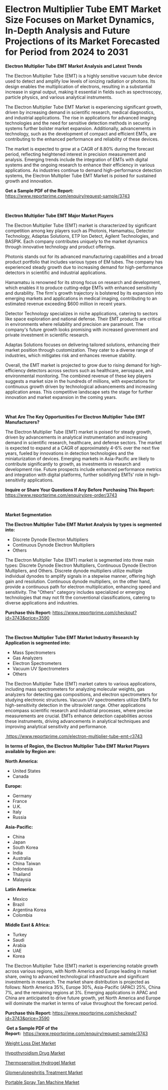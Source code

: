 <p><h1>Electron Multiplier Tube EMT Market Size Focuses on Market Dynamics, In-Depth Analysis and Future Projections of its Market Forecasted for Period from 2024 to 2031</h1></p><p><strong>Electron Multiplier Tube EMT Market Analysis and Latest Trends</strong></p>
<p><p>The Electron Multiplier Tube (EMT) is a highly sensitive vacuum tube device used to detect and amplify low levels of ionizing radiation or photons. Its design enables the multiplication of electrons, resulting in a substantial increase in signal output, making it essential in fields such as spectroscopy, particle physics, and various analytical instruments.</p><p>The Electron Multiplier Tube EMT Market is experiencing significant growth, driven by increasing demand in scientific research, medical diagnostics, and industrial applications. The rise in applications for advanced imaging technologies and the need for sensitive detection methods in security systems further bolster market expansion. Additionally, advancements in technology, such as the development of compact and efficient EMTs, are contributing to the enhanced performance and reliability of these devices.</p><p>The market is expected to grow at a CAGR of 8.80% during the forecast period, reflecting heightened interest in precision measurement and analysis. Emerging trends include the integration of EMTs with digital systems and the ongoing research to enhance their efficiency in various applications. As industries continue to demand high-performance detection systems, the Electron Multiplier Tube EMT Market is poised for sustained growth and innovation.</p></p>
<p><strong>Get a Sample PDF of the Report:&nbsp;</strong> <a href="https://www.reportprime.com/enquiry/request-sample/3743">https://www.reportprime.com/enquiry/request-sample/3743</a></p>
<p>&nbsp;</p>
<p><strong>Electron Multiplier Tube EMT Major Market Players</strong></p>
<p><p>The Electron Multiplier Tube (EMT) market is characterized by significant competition among key players such as Photonis, Hamamatsu, Detector Technology, Adaptas Solutions, ETP Ion Detect, Agilent Technologies, and BASPIK. Each company contributes uniquely to the market dynamics through innovative technology and product offerings.</p><p>Photonis stands out for its advanced manufacturing capabilities and a broad product portfolio that includes various types of EM tubes. The company has experienced steady growth due to increasing demand for high-performance detectors in scientific and industrial applications. </p><p>Hamamatsu is renowned for its strong focus on research and development, which enables it to produce cutting-edge EMTs with enhanced sensitivity and durability. The firm's growth trajectory is bolstered by its expansion into emerging markets and applications in medical imaging, contributing to an estimated revenue exceeding $600 million in recent years.</p><p>Detector Technology specializes in niche applications, catering to sectors like space exploration and national defense. Their EMT products are critical in environments where reliability and precision are paramount. The company's future growth looks promising with increased government and private investment in scientific research.</p><p>Adaptas Solutions focuses on delivering tailored solutions, enhancing their market position through customization. They cater to a diverse range of industries, which mitigates risk and enhances revenue stability.</p><p>Overall, the EMT market is projected to grow due to rising demand for high-efficiency detectors across sectors such as healthcare, aerospace, and environmental monitoring. The combined revenue of these key players suggests a market size in the hundreds of millions, with expectations for continuous growth driven by technological advancements and increasing application areas. This competitive landscape sets the stage for further innovation and market expansion in the coming years.</p></p>
<p>&nbsp;</p>
<p><strong>What Are The Key Opportunities For Electron Multiplier Tube EMT Manufacturers?</strong></p>
<p><p>The Electron Multiplier Tube (EMT) market is poised for steady growth, driven by advancements in analytical instrumentation and increasing demand in scientific research, healthcare, and defense sectors. The market is expected to expand at a CAGR of approximately 4-6% over the next five years, fueled by innovations in detection technologies and the miniaturization of devices. Emerging markets in Asia-Pacific are likely to contribute significantly to growth, as investments in research and development rise. Future prospects include enhanced performance metrics and integration with digital platforms, further solidifying EMTs' role in high-sensitivity applications.</p></p>
<p><strong>Inquire or Share Your Questions If Any Before Purchasing This Report:</strong> <a href="https://www.reportprime.com/enquiry/pre-order/3743">https://www.reportprime.com/enquiry/pre-order/3743</a></p>
<p>&nbsp;</p>
<p><strong>Market Segmentation</strong></p>
<p><strong>The Electron Multiplier Tube EMT Market Analysis by types is segmented into:</strong></p>
<p><ul><li>Discrete Dynode Electron Multipliers</li><li>Continuous Dynode Electron Multipliers</li><li>Others</li></ul></p>
<p><p>The Electron Multiplier Tube (EMT) market is segmented into three main types: Discrete Dynode Electron Multipliers, Continuous Dynode Electron Multipliers, and Others. Discrete dynode multipliers utilize multiple individual dynodes to amplify signals in a stepwise manner, offering high gain and resolution. Continuous dynode multipliers, on the other hand, provide a continuous path for electron multiplication, enhancing speed and sensitivity. The "Others" category includes specialized or emerging technologies that may not fit the conventional classifications, catering to diverse applications and industries.</p></p>
<p><strong>Purchase this Report:&nbsp;</strong><a href="https://www.reportprime.com/checkout?id=3743&price=3590">https://www.reportprime.com/checkout?id=3743&price=3590</a></p>
<p>&nbsp;</p>
<p><strong>The Electron Multiplier Tube EMT Market Industry Research by Application is segmented into:</strong></p>
<p><ul><li>Mass Spectrometers</li><li>Gas Analyzers</li><li>Electron Spectrometers</li><li>Vacuum UV Spectrometers</li><li>Others</li></ul></p>
<p><p>The Electron Multiplier Tube (EMT) market caters to various applications, including mass spectrometers for analyzing molecular weights, gas analyzers for detecting gas compositions, and electron spectrometers for studying electronic structures. Vacuum UV spectrometers utilize EMTs for high-sensitivity detection in the ultraviolet range. Other applications encompass scientific research and industrial processes, where precise measurements are crucial. EMTs enhance detection capabilities across these instruments, driving advancements in analytical techniques and improving analytical sensitivity and performance.</p></p>
<p><a href="https://www.reportprime.com/electron-multiplier-tube-emt-r3743">&nbsp;https://www.reportprime.com/electron-multiplier-tube-emt-r3743</a></p>
<p><strong>In terms of Region, the Electron Multiplier Tube EMT Market Players available by Region are:</strong></p>
<p>
    <p> <strong> North America: </strong>
        <ul>
            <li>United States</li>
            <li>Canada</li>
        </ul>
        </p> 
    <p> <strong> Europe: </strong>
        <ul>
            <li>Germany</li>
            <li>France</li>
            <li>U.K.</li>
            <li>Italy</li>
            <li>Russia</li>
        </ul>
        </p> 
    <p> <strong> Asia-Pacific: </strong>
        <ul>
            <li>China</li>
            <li>Japan</li>
            <li>South Korea</li>
            <li>India</li>
            <li>Australia</li>
            <li>China Taiwan</li>
            <li>Indonesia</li>
            <li>Thailand</li>
            <li>Malaysia</li>
        </ul>
        </p> 
    <p> <strong> Latin America: </strong>
        <ul>
            <li>Mexico</li>
            <li>Brazil</li>
            <li>Argentina Korea</li>
            <li>Colombia</li>
        </ul>
        </p> 
    <p> <strong> Middle East & Africa: </strong>
        <ul>
            <li>Turkey</li>
            <li>Saudi</li>
            <li>Arabia</li>
            <li>UAE</li>
            <li>Korea</li>
        </ul>
    </p>
    </p>
<p><p>The Electron Multiplier Tube (EMT) market is experiencing notable growth across various regions, with North America and Europe leading in market share, owing to advanced technological infrastructure and significant investments in research. The market share distribution is projected as follows: North America 35%, Europe 30%, Asia-Pacific (APAC) 25%, China 7%, and the remaining regions at 3%. Emerging applications in APAC and China are anticipated to drive future growth, yet North America and Europe will dominate the market in terms of value throughout the forecast period.</p></p>
<p><strong>Purchase this Report: </strong><a href="https://www.reportprime.com/checkout?id=3743&price=3590">https://www.reportprime.com/checkout?id=3743&price=3590</a></p>
<p>&nbsp;<strong>Get a Sample PDF of the Report:&nbsp;&nbsp;</strong><a href="https://www.reportprime.com/enquiry/request-sample/3743">https://www.reportprime.com/enquiry/request-sample/3743</a></p>
<p><strong></strong></p>
<p><p><a href="https://www.linkedin.com/pulse/global-weight-loss-diet-market-share-growth-opportunities-size-47mpe?trackingId=P0GQMvRlT0aVq1hdrkhBzg%3D%3D">Weight Loss Diet Market</a></p><p><a href="https://www.linkedin.com/pulse/emerging-trends-hypothyroidism-drug-market-global-outlook-hedqe?trackingId=j6fp4nw2R1e8tOuHsFhgUA%3D%3D">Hypothyroidism Drug Market</a></p><p><a href="https://issuu.com/reportprime-2/docs/thermosensitive-hydrogel-market-siz_ecd608fd2a51f7">Thermosensitive Hydrogel Market</a></p><p><a href="https://www.linkedin.com/pulse/glomerulonephritis-treatment-market-research-report-includes-to1oe?trackingId=0VWY%2F17cTAumtlfV9SAELg%3D%3D">Glomerulonephritis Treatment Market</a></p><p><a href="https://issuu.com/reportprime-2/docs/portable-spray-tan-machine-market-s_f8c408541962a4">Portable Spray Tan Machine Market</a></p></p>